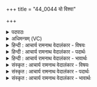 +++
title = "44_0044 यो विश्वा"

+++
<details><summary>पदपाठः</summary>

यः꣢। वि꣡श्वा꣢꣯। द꣡य꣢꣯ते। व꣡सु꣢꣯। हो꣡ता꣢꣯। म꣣न्द्रः꣢। ज꣡ना꣢꣯नाम्। म꣡धोः꣢꣯। न। पा꣡त्रा꣢꣯। प्र꣣थमा꣢नि꣢। अ꣣स्मै। प्र꣢। स्तो꣡माः꣢꣯। य꣣न्तु। अग्न꣡ये꣢। ४४।
</details>

<details><summary>अधिमन्त्रम् (VC)</summary>

- अग्निः
- सौभरि: काण्व:
- बृहती
- मध्यमः
- आग्नेयं काण्डम्
</details>

<details><summary>हिन्दी : आचार्य रामनाथ वेदालंकार - विषयः</summary>

अगले मन्त्र में परमात्मा को स्तोत्र अर्पित करने के लिए कहा गया है।
</details>

<details><summary>हिन्दी : आचार्य रामनाथ वेदालंकार - पदार्थः</summary>

पदार्थान्वयभाषाः -  (होता) विविध वस्तुओं और शुभ गुणों का प्रदाता, (जनानाम्) मनुष्यों का (मन्द्रः) आनन्दजनकः (यः) जो परमेश्वर (विश्वा) समस्त (वसु) धनों को (दयते) प्रदान करता है, (अस्मै) ऐसे इस (अग्नये) नायक परमेश्वर के लिए (मधोः) शहद के (प्रथमा) श्रेष्ठ (पात्रा न) पात्रों के समान (स्तोमाः) मेरे स्तोत्र (प्रयन्तु) भली-भाँति पहुँचें ॥१०॥ इस मन्त्र में उपमालङ्कार है ॥१०॥
</details>

<details><summary>हिन्दी : आचार्य रामनाथ वेदालंकार - भावार्थः</summary>

भावार्थभाषाः -  जैसे घर में आये हुए विद्वान् अतिथि को मधु, दही, दूध आदि से भरे हुए पात्र सत्कारपूर्वक समर्पित किये जाते हैं, वैसे ही परम दयालु, परोपकारी के लिए भक्तिभाव से भरे हुए स्तोत्र समर्पित करने चाहिएँ ॥१०॥ इस दशति में परमात्मा के गुणवर्णनपूर्वक उससे समृद्धि आदि की याचना की गयी है, अतः इसके विषय की पूर्व दशति के विषय के साथ संगति है ॥ प्रथम प्रपाठक में पूर्व अर्ध की चतुर्थ दशति समाप्त ॥ प्रथम अध्याय में चतुर्थ खण्ड समाप्त ॥
</details>

<details><summary>संस्कृत : आचार्य रामनाथ वेदालंकार - विषयः</summary>

अथ परमात्मने स्तोमान् समर्पयितुमाह।
</details>

<details><summary>संस्कृत : आचार्य रामनाथ वेदालंकार - पदार्थः</summary>

पदार्थान्वयभाषाः -  (होता) विविधवस्तूनां शुभगुणानां वा दाता, (जनानाम्) मनुष्याणाम् (मन्द्रः) आनन्दजनकः। (मन्दयति) मोदयतीति मन्द्रः। मदि स्तुतिमोदमदस्वप्नकान्तिगतिषु इति धातोः स्फायितञ्चिवञ्चि०’ उ० २।१३ इति रक्। (यः) परमेश्वरः (विश्वा) विश्वानि समस्तानि (वसु) वसूनि धनानि (दयते) ददाति। दय धातुर्दानाद्यनेककर्मा। निरु० ४।१७। (अस्मै) एतादृशाय (अग्नये) नायकाय परमेश्वराय (मधोः२) मधुनः। अत्र लिङ्गव्यत्ययः। (प्रथमानि) श्रेष्ठानि (पात्रा) पात्राणि (न) इव (स्तोमाः) मदीयानि स्तोत्राणि (प्र यन्तु)३ प्रकृष्टतया गच्छन्तु। विश्वा, वसु, पात्रा इति सर्वत्र शेश्छन्दसि बहुलम्।’ अ० ६।१।७० इति जसः शसो वा शेर्लोपः ॥१०॥ अत्रोपमालङ्कारः ॥१०॥
</details>

<details><summary>संस्कृत : आचार्य रामनाथ वेदालंकार - भावार्थः</summary>

भावार्थभाषाः -  यथा गृहागताय विदुषेऽतिथये मधुदधिदुग्धादिपूर्णानि पात्राणि ससत्कारं समर्प्यन्ते, तथैव परमदयालवे परोपकारिणे परमात्मने भक्तिभावभरिताः स्तोमाः समर्पणीयाः ॥१०॥ अत्र परमात्मगुणवर्णनपूर्वकं ततः समृद्ध्यादियाचनादेतद्दशत्य- र्थस्य पूर्वदशत्यर्थेन सह सङ्गतिरूह्या ॥ इति प्रथमे प्रपाठके पूर्वार्धे चतुर्थी दशतिः ॥ इति प्रथमेऽध्याये चतुर्थः खण्डः ॥
</details>